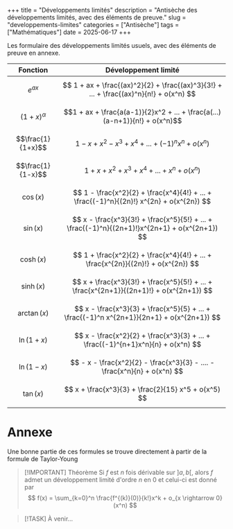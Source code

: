 +++
title = "Développements limités"
description = "Antisèche  des développements limités, avec des éléments de preuve."
slug = "developpements-limites"
categories = ["Antisèche"]
tags = ["Mathématiques"]
date = 2025-06-17
+++

Les formulaire des développements limités usuels, avec des éléments de preuve en annexe.


|Fonction|Développement limité|
|--------|--------------------|
| $$e^{ax}$$ | $$ 1 + ax + \frac{(ax)^2}{2} + \frac{(ax)^3}{3!} + ... + \frac{(ax)^n}{n!} + o(x^n) $$ |
| $$(1+x)^\alpha$$ | $$1 + ax + \frac{a(a-1)}{2}x^2 + ... + \frac{a(...)(a-n+1)}{n!} + o(x^n)$$ |
| $$\frac{1}{1+x}$$ | $$ 1-x+x^2-x^3+x^4+...+(-1)^n x^n + o(x^n) $$ |
| $$\frac{1}{1-x}$$ | $$ 1+x+x^2+x^3+x^4+...+x^n + o(x^n) $$ |
| $$\cos(x)$$ | $$ 1 - \frac{x^2}{2} + \frac{x^4}{4!} + ... + \frac{(-1)^n}{(2n)!} x^{2n} + o(x^{2n}) $$ |
| $$\sin(x)$$ | $$ x - \frac{x^3}{3!} + \frac{x^5}{5!} + ... + \frac{(-1)^n}{(2n+1)!}x^{2n+1} + o(x^{2n+1}) $$ |
| $$ \cosh(x) $$ | $$ 1 + \frac{x^2}{2} + \frac{x^4}{4!} + ... + \frac{x^{2n}}{(2n)!} + o(x^{2n}) $$ |
| $$\sinh(x)$$ | $$ x + \frac{x^3}{3!} + \frac{x^5}{5!} + ... + \frac{x^{2n+1}}{(2n+1)!} + o(x^{2n+1}) $$ |
| $$ \arctan(x) $$ | $$ x - \frac{x^3}{3} + \frac{x^5}{5} + ... + \frac{(-1)^n x^{2n+1}}{2n+1} + o(x^{2n+1}) $$ |
| $$ \ln(1+x) $$ | $$ x - \frac{x^2}{2} + \frac{x^3}{3} + ... + \frac{(-1)^{n+1}x^n}{n} + o(x^n) $$ |
| $$ \ln(1-x) $$ | $$ - x - \frac{x^2}{2} - \frac{x^3}{3} - .... - \frac{x^n}{n} + o(x^n) $$ |
| $$ \tan(x) $$ | $$ x + \frac{x^3}{3} + \frac{2}{15} x^5 + o(x^5) $$ |

# Annexe

Une bonne partie de ces formules se trouve directement à partir de la formule de Taylor-Young

> [!IMPORTANT] Théorème
> Si $f$ est $n$ fois dérivable sur $]a,b[$, alors $f$ admet un développement limité d'ordre $n$ en $0$ et celui-ci est donné par $$ f(x) = \sum_{k=0}^n \frac{f^{(k)}(0)}{k!}x^k + o_{x \rightarrow 0}(x^n) $$

> [!TASK] À venir...